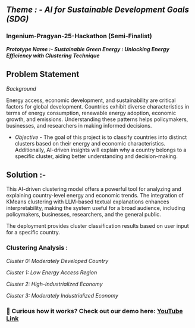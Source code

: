 ## ***Theme : - AI for Sustainable Development Goals (SDG)***

### **Ingenium-Pragyan-25-Hackathon (Semi-Finalist)**

***Prototype Name :- Sustainable Green Energy : Unlocking Energy Efficiency with Clustering Technique***

## **Problem Statement**
*Background*

Energy access, economic development, and sustainability are critical factors for global development. Countries exhibit diverse characteristics in terms of energy consumption, renewable energy adoption, economic growth, and emissions. Understanding these patterns helps policymakers, businesses, and researchers in making informed decisions.

 * *Objective -* The goal of this project is to classify countries into distinct clusters based on their energy and economic characteristics. Additionally, AI-driven insights will explain why a country belongs to a specific cluster, aiding better understanding and decision-making.

## **Solution :-**
This AI-driven clustering model offers a powerful tool for analyzing and explaining country-level energy and economic trends. The integration of KMeans clustering with LLM-based textual explanations enhances interpretability, making the system useful for a broad audience, including policymakers, businesses, researchers, and the general public.

The deployment provides cluster classification results based on user input for a specific country.

### **Clustering Analysis :**

*Cluster 0: Moderately Developed Country*

*Cluster 1: Low Energy Access Region*

*Cluster 2: High-Industrialized Economy*

*Cluster 3: Moderately Industrialized Economy*

### **🎥 Curious how it works? Check out our demo here:** [YouTube Link](https://youtu.be/5yVTUnt0484?si=wev-4k29hgom_F1z)

